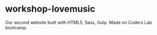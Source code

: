 # workshop-lovemusic
 
 Our second website built with HTML5, Sass, Gulp. Made on Coders Lab bootcamp.
